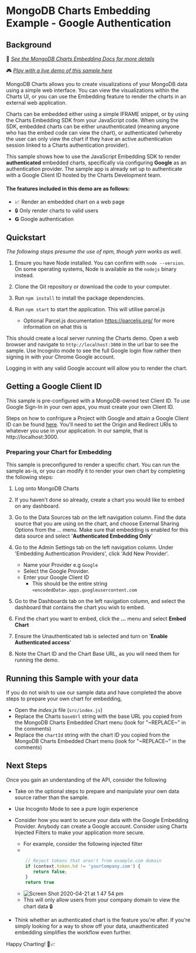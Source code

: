 # MongoDB Charts Embedding Example - Google Authentication

## Background

📄 _[See the MongoDB Charts Embedding Docs for more details](https://docs.mongodb.com/charts/saas/embedding-charts/)_

🎮 _[Play with a live demo of this sample here](https://codesandbox.io/s/github/mongodb-js/charts-embed-sdk/tree/master/examples/authenticated-google)_

MongoDB Charts allows you to create visualizations of your MongoDB data using a simple web interface. You can view the visualizations within the Charts UI, or you can use the Embedding feature to render the charts in an external web application.

Charts can be embedded either using a simple IFRAME snippet, or by using the Charts Embedding SDK from your JavaScript code. When using the SDK, embedded charts can be either unauthenticated (meaning anyone who has the embed code can view the chart), or authenticated (whereby the user can only view the chart if they have an active authentication session linked to a Charts authentication provider).

This sample shows how to use the JavaScript Embedding SDK to render **authenticated** embedded charts, specifically via configuring **Google** as an authentication provider. The sample app is already set up to authenticate with a Google Client ID hosted by the Charts Development team.

#### The features included in this demo are as follows:

- 📈 Render an embedded chart on a web page
- 🔒 Only render charts to valid users
- 𝗚 Google authentication

## Quickstart
_The following steps presume the use of npm, though yarn works as well._

1. Ensure you have Node installed. You can confirm with `node --version`. On some operating systems, Node is available as the `nodejs` binary instead.

2. Clone the Git repository or download the code to your computer.

3. Run `npm install` to install the package dependencies.

4. Run `npm start` to start the application. This will utilise parcel.js
   - Optional Parcel.js documentation https://parceljs.org/ for more information on what this is

This should create a local server running the Charts demo. Open a web browser and navigate to `http://localhost:3000` in the url bar to see the sample. Use Incognito mode to see the full Google login flow rather then signing in with your Chrome Google account.

Logging in with any valid Google account will allow you to render the chart.

## Getting a Google Client ID

This sample is pre-configured with a MongoDB-owned test Client ID. To use Google Sign-In in your own apps, you must create your own Client ID.

Steps on how to confrigure a Project with Google and attain a Google Client ID can be found [here](https://developers.google.com/identity/sign-in/web/sign-in). You'll need to set the Origin and Redirect URIs to whatever you use in your application. In our sample, that is http://localhost:3000.

### Preparing your Chart for Embedding
This sample is preconfigured to render a specific chart. You can run the sample as-is, or you can modify it to render your own chart by completing the following steps:
1. Log onto MongoDB Charts

2. If you haven't done so already, create a chart you would like to embed on any dashboard.

3. Go to the Data Sources tab on the left navigation column. Find the data source that you are using on the chart, and choose External Sharing Options from the ... menu. Make sure that embedding is enabled for this data source and select '**Authenticated Embedding Only**'

4. Go to the Admin Settings tab on the left navigation column. Under 'Embedding Authentication Providers', click 'Add New Provider'. 

   - Name your Provider e.g `Google`
   - Select the Google Provider.
   - Enter your Google Client ID
     - This should be the entire string `<encodedData>.apps.googleusercontent.com`


5. Go to the Dashboards tab on the left navigation column, and select the dashboard that contains the chart you wish to embed. 

6. Find the chart you want to embed, click the **...** menu and select **Embed Chart**

7.  Ensure the Unauthenticated tab is selected and turn on '**Enable Authenticated access**'

8.  Note the Chart ID and the Chart Base URL, as you will need them for running the demo.


## Running this Sample with your data

If you do not wish to use our sample data and have completed the above steps to prepare your own chart for embedding,
   - Open the _index.js_ file (`src/index.js`)
   - Replace the Charts `baseUrl` string with the base URL you copied from the MongoDB Charts Embedded Chart menu (look for "\~REPLACE\~" in the comments)
   - Replace the `chartId` string with the chart ID you copied from the MongoDB Charts Embedded Chart menu (look for "\~REPLACE\~" in the comments)

## Next Steps

Once you gain an understanding of the API, consider the following

- Take on the optional steps to prepare and manipulate your own data source rather than the sample.
- Use Incognito Mode to see a pure login experience
- Consider how you want to secure your data with the Google Embedding Provider. Anybody can create a Google account. Consider using Charts Injected Filters to make your application more secure.
  - For example, consider the following injected filter
  - 
  ```javascript
      // Reject tokens that aren't from example.com domain
      if (context.token.hd != 'yourCompany.com') {
         return false;
      }
      return true
   ```
   - ![Screen Shot 2020-04-21 at 1 47 54 pm](https://user-images.githubusercontent.com/19422770/79823279-b9b35880-83d6-11ea-8370-774bcde80252.png)
   - This will only allow users from your company domain to view the chart data 🔒

- Think whether an authenticated chart is the feature you're after. If you're simply looking for a way to show off your data, unauthenticated embedding simplifies the workflow even further.

Happy Charting! 🚀📈
